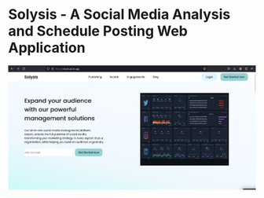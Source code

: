 # Solysis - A Social Media Analysis and Schedule Posting Web Application

![logo](/images/HomePage.png)
